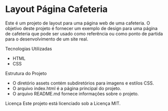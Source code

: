 # Layout Página Cafeteria
Este é um projeto de layout para uma página web de uma cafeteria.
O objetivo deste projeto é fornecer um exemplo de design para uma 
página de cafeteria que pode ser usado como referência ou como ponto de partida para o desenvolvimento de um site real.

Tecnologias Utilizadas
* HTML
* CSS

Estrutura do Projeto
* O diretório assets contém subdiretórios para imagens e estilos CSS.
* O arquivo index.html é a página principal do projeto.
* O arquivo README.md fornece informações sobre o projeto.

Licença
Este projeto está licenciado sob a Licença MIT.


